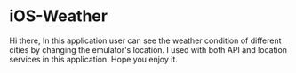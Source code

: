 # iOS-Weather
Hi there,
In this application user can see the weather condition of different cities by changing the emulator's location. I used with both API and location services in this application.
Hope you enjoy it.
